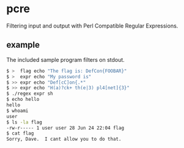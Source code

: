 # pcre

Filtering input and output with Perl Compatible Regular Expressions.

## example

The included sample program filters on stdout.

```sh
$ >  flag echo "The flag is: DefCon{FOOBAR}"
$ >  expr echo "My password is"
$ >> expr echo "Def[cC]on{.*"
$ >> expr echo "H(a)?ck+ th(e|3) pl4[net]{3}"
$ ./regex expr sh
$ echo hello
hello
$ whoami
user
$ ls -la flag
-rw-r----- 1 user user 28 Jun 24 22:04 flag
$ cat flag
Sorry, Dave.  I cant allow you to do that.
```
